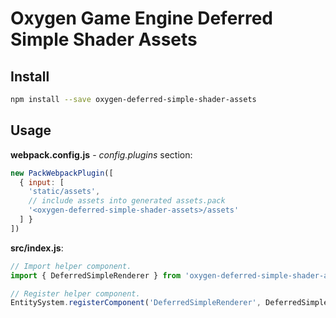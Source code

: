 # Oxygen Game Engine Deferred Simple Shader Assets

## Install
```bash
npm install --save oxygen-deferred-simple-shader-assets
```

## Usage
**webpack.config.js** - *config.plugins* section:
```javascript
new PackWebpackPlugin([
  { input: [
    'static/assets',
    // include assets into generated assets.pack
    '<oxygen-deferred-simple-shader-assets>/assets'
  ] }
])
```

**src/index.js**:
```javascript
// Import helper component.
import { DeferredSimpleRenderer } from 'oxygen-deferred-simple-shader-assets';

// Register helper component.
EntitySystem.registerComponent('DeferredSimpleRenderer', DeferredSimpleRenderer.factory);
```
